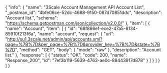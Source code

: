 {
  "info": {
    "name": "3Scale Account Management API Account List",
    "_postman_id": "4bfe06ce-52dc-4688-9150-087d70851ddc",
    "description": "Account list.",
    "schema": "https://schema.getpostman.com/json/collection/v2.0.0/"
  },
  "item": [
    {
      "name": "Account",
      "item": [
        {
          "id": "68f866ef-ece2-47a5-8134-85910f213f6a",
          "name": "account",
          "request": {
            "url": "http://su1.3scale.net/admin/api/accounts.xml?page=%7B%7D&per_page=%7B%7D&provider_key=%7B%7D&state=%7B%7D",
            "method": "GET",
            "body": {
              "mode": "raw"
            },
            "description": "Account list."
          },
          "response": [
            {
              "status": "OK",
              "code": 200,
              "name": "Response_200",
              "id": "7ef3b119-5639-4763-ae0c-88443917d878"
            }
          ]
        }
      ]
    }
  ]
}